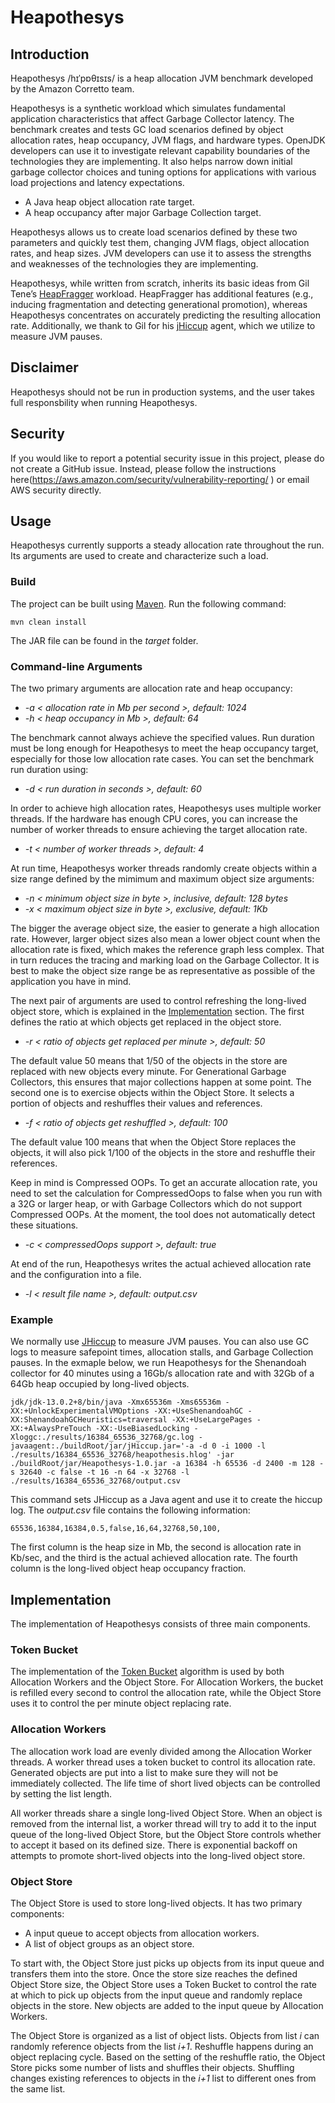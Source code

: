 # Heapothesys 

## Introduction

Heapothesys /hɪˈpɒθɪsɪs/ is a heap allocation JVM benchmark developed by the Amazon Corretto team. 

Heapothesys is a synthetic workload which simulates fundamental application characteristics that affect Garbage Collector latency. The benchmark creates and tests GC load scenarios defined by object allocation rates, heap occupancy, JVM flags, and hardware types. OpenJDK developers can use it to investigate relevant capability boundaries of the technologies they are implementing. It also helps narrow down initial garbage collector choices and tuning options for applications with various load projections and latency expectations.

* A Java heap object allocation rate target.
* A heap occupancy after major Garbage Collection target.

Heapothesys allows us to create load scenarios defined by these two parameters and quickly test them, changing JVM flags, object allocation rates, and heap sizes. JVM developers can use it to assess the strengths and weaknesses of the technologies they are implementing.

Heapothesys, while written from scratch, inherits its basic ideas from Gil Tene’s [HeapFragger](https://github.com/giltene/HeapFragger) workload. HeapFragger has additional features (e.g., inducing fragmentation and detecting generational promotion), whereas Heapothesys concentrates on accurately predicting the resulting allocation rate. Additionally, we thank to Gil for his [jHiccup](https://www.azul.com/jhiccup/) agent, which we utilize to measure JVM pauses.

## Disclaimer

Heapothesys should not be run in production systems, and the user takes full responsbility when running Heapothesys.

## Security

If you would like to report a potential security issue in this project, please do not create a GitHub issue. Instead, please follow the instructions here(https://aws.amazon.com/security/vulnerability-reporting/ ) or email AWS security directly.

## Usage

Heapothesys currently supports a steady allocation rate throughout the run. Its arguments are used to create and characterize such a load.

### Build

The project can be built using [Maven](https://maven.apache.org/). Run the following command:
```
mvn clean install
```
The JAR file can be found in the *target* folder.

### Command-line Arguments

The two primary arguments are allocation rate and heap occupancy:

* *-a < allocation rate in Mb per second >, default: 1024*
* *-h < heap occupancy in Mb >, default: 64*

The benchmark cannot always achieve the specified values. Run duration must be long enough for Heapothesys to meet the heap occupancy target, especially for those low allocation rate cases. You can set the benchmark run duration using:

* *-d < run duration in seconds >, default: 60*

In order to achieve high allocation rates, Heapothesys uses multiple worker threads. If the hardware has enough CPU cores, you can increase the number of worker threads to ensure achieving the target allocation rate.

* *-t < number of worker threads >, default: 4*

At run time, Heapothesys worker threads randomly create objects within a size range defined by the mimimum and maximum object size arguments:

* *-n < minimum object size in byte >, inclusive, default: 128 bytes*
* *-x < maximum object size in byte >, exclusive, default: 1Kb*

The bigger the average object size, the easier to generate a high allocation rate. However, larger object sizes also mean a lower object count when the allocation rate is fixed, which makes the reference graph less complex. That in turn reduces the tracing and marking load on the Garbage Collector. It is best to make the object size range be as representative as possible of the application you have in mind.

The next pair of arguments are used to control refreshing the long-lived object store, which is explained in the [Implementation](#object-store) section. The first defines the ratio at which objects get replaced in the object store.

* *-r < ratio of objects get replaced per minute >, default: 50*

The default value 50 means that 1/50 of the objects in the store are replaced with new objects every minute. For Generational Garbage Collectors, this ensures that major collections happen at some point. The second one is to exercise objects within the Object Store. It selects a portion of objects and reshuffles their values and references.

* *-f < ratio of objects get reshuffled >, default: 100*

The default value 100 means that when the Object Store replaces the objects, it will also pick 1/100 of the objects in the store and reshuffle their references.

Keep in mind is Compressed OOPs. To get an accurate allocation rate, you need to set the calculation for CompressedOops to false when you run with a 32G or larger heap, or with Garbage Collectors which do not support Compressed OOPs. At the moment, the tool does not automatically detect these situations.

* *-c < compressedOops support >, default: true*

At end of the run, Heapothesys writes the actual achieved allocation rate and the configuration into a file.

* *-l < result file name >, default: output.csv*

### Example

We normally use [JHiccup](https://www.azul.com/jhiccup/) to measure JVM pauses. You can also use GC logs to measure safepoint times, allocation stalls, and Garbage Collection pauses. In the exmaple below, we run Heapothesys for the Shenandoah collector for 40 minutes using a 16Gb/s allocation rate and with 32Gb of a 64Gb heap occupied by long-lived objects.

```
jdk/jdk-13.0.2+8/bin/java -Xmx65536m -Xms65536m -XX:+UnlockExperimentalVMOptions -XX:+UseShenandoahGC -XX:ShenandoahGCHeuristics=traversal -XX:+UseLargePages -XX:+AlwaysPreTouch -XX:-UseBiasedLocking -Xloggc:./results/16384_65536_32768/gc.log -javaagent:./buildRoot/jar/jHiccup.jar='-a -d 0 -i 1000 -l ./results/16384_65536_32768/heapothesis.hlog' -jar ./buildRoot/jar/Heapothesys-1.0.jar -a 16384 -h 65536 -d 2400 -m 128 -s 32640 -c false -t 16 -n 64 -x 32768 -l ./results/16384_65536_32768/output.csv
```

This command sets JHiccup as a Java agent and use it to create the hiccup log. The *output.csv* file contains the following information:
```
65536,16384,16384,0.5,false,16,64,32768,50,100,
```
The first column is the heap size in Mb, the second is allocation rate in Kb/sec, and the third is the actual achieved allocation rate. The fourth column is the long-lived object heap occupancy fraction.

## Implementation

The implementation of Heapothesys consists of three main components.

### Token Bucket

The implementation of the [Token Bucket](https://en.wikipedia.org/wiki/Token_bucket) algorithm is used by both Allocation Workers and the Object Store. For Allocation Workers, the bucket is refilled every second to control the allocation rate, while the Object Store uses it to control the per minute object replacing rate.

### Allocation Workers

The allocation work load are evenly divided among the Allocation Worker threads. A worker thread uses a token bucket to control its allocation rate. Generated objects are put into a list to make sure they will not be immediately collected. The life time of short lived objects can be controlled by setting the list length.

All worker threads share a single long-lived Object Store. When an object is removed from the internal list, a worker thread will try to add it to the input queue of the long-lived Object Store, but the Object Store controls whether to accept it based on its defined size. There is exponential backoff on attempts to promote short-lived objects into the long-lived object store.

### Object Store

The Object Store is used to store long-lived objects. It has two primary components:

 * A input queue to accept objects from allocation workers.
 * A list of object groups as an object store.

To start with, the Object Store just picks up objects from its input queue and transfers them into the store. Once the store size reaches the defined Object Store size, the Object Store uses a Token Bucket to control the rate at which to pick up objects from the input queue and randomly replace objects in the store. New objects are added to the input queue by Allocation Workers.

The Object Store is organized as a list of object lists. Objects from list *i* can randomly reference objects from the list *i+1*. Reshuffle happens during an object replacing cycle. Based on the setting of the reshuffle ratio, the Object Store picks some number of lists and shuffles their objects. Shuffling changes existing references to objects in the *i+1* list to different ones from the same list.
